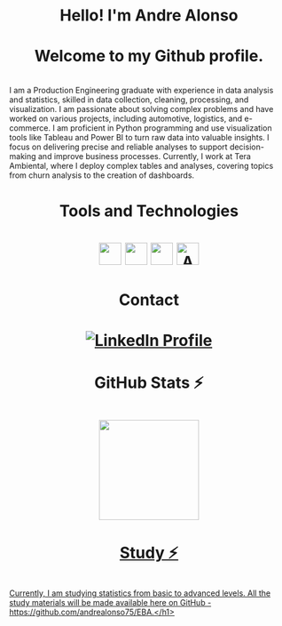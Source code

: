 <h1 align="center"> Hello! I'm Andre Alonso</h1>
<h1 align="center"> Welcome to my Github profile.</h1>


<br>I am a Production Engineering graduate with experience in data analysis and statistics, skilled in data collection, cleaning, processing, and visualization. I am passionate about solving complex problems and have worked on various projects, including automotive, logistics, and e-commerce. 
I am proficient in Python programming and use visualization tools like Tableau and Power BI to turn raw data into valuable insights. I focus on delivering precise and reliable analyses to support decision-making and improve business processes.
Currently, I work at Tera Ambiental, where I deploy complex tables and analyses, covering topics from churn analysis to the creation of dashboards. </h1>


<h1 align="center">Tools and Technologies</h1>

<h1 align="center"><img loading="lazy" src="https://cdn.jsdelivr.net/gh/devicons/devicon/icons/python/python-original.svg" width="40" height="40"/>  <img loading="lazy" src="https://cdn.jsdelivr.net/gh/devicons/devicon/icons/mysql/mysql-original.svg" width="40" height="40"/>  <img loading="lazy" src="https://cdn.jsdelivr.net/gh/devicons/devicon/icons/pandas/pandas-original.svg" width="40" height="40"/>  <img src="https://cdn.jsdelivr.net/gh/devicons/devicon@latest/icons/apachespark/apachespark-original-wordmark.svg" alt="Apache Spark Logo" width="40" height="40"/></h1>

<h1 align="center">Contact</h1>


<h1 align="center"><a href="https://www.linkedin.com/in/andre-a-antonio/" target="_blank">
    <img loading="lazy" src="https://img.shields.io/badge/-LinkedIn-%230077B5?style=for-the-badge&logo=linkedin&logoColor=white" alt="LinkedIn Profile">
</a></h1>


<h1 align="center">GitHub Stats ⚡</h1>

<h1 align="center"><div>
<a href="https://github.com/andrealonso75">
<img loading="lazy" height="180em" src="https://github-readme-stats.vercel.app/api/top-langs/?username=andrealonso75&layout=compact&langs_count=7&theme=dracula"/>
</div></h1>

<h1 align="center">Study ⚡</h1>

<br> Currently, I am studying statistics from basic to advanced levels. All the study materials will be made available here on GitHub - https://github.com/andrealonso75/EBA.</h1>




